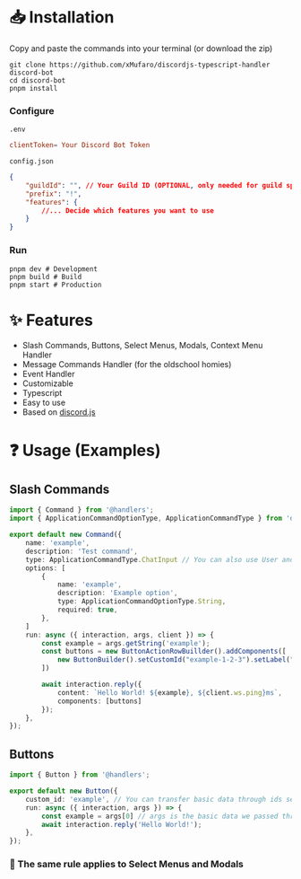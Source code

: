 # 📥 **Installation**
Copy and paste the commands into your terminal (or download the zip)
```
git clone https://github.com/xMufaro/discordjs-typescript-handler discord-bot
cd discord-bot
pnpm install
```

### Configure
`.env`
```toml
clientToken= Your Discord Bot Token
```
`config.json`
```json
{
    "guildId": "", // Your Guild ID (OPTIONAL, only needed for guild specific slash commands)
    "prefix": "!",
    "features": {
        //... Decide which features you want to use      
    }
}


```

### Run
```
pnpm dev # Development
pnpm build # Build
pnpm start # Production
```


# ✨ **Features**
- Slash Commands, Buttons, Select Menus, Modals, Context Menu Handler
- Message Commands Handler (for the oldschool homies)
- Event Handler
- Customizable
- Typescript
- Easy to use
- Based on [discord.js](https://discord.js.org/#/)

# ❓ **Usage (Examples)**
## Slash Commands
```ts
import { Command } from '@handlers';
import { ApplicationCommandOptionType, ApplicationCommandType } from 'discord.js';

export default new Command({
    name: 'example',
    description: 'Test command',
    type: ApplicationCommandType.ChatInput // You can also use User and Message for context menus
    options: [
        {
            name: 'example',
            description: 'Example option',
            type: ApplicationCommandOptionType.String,
            required: true,
        },
    ]
    run: async ({ interaction, args, client }) => {
        const example = args.getString('example');
        const buttons = new ButtonActionRowBuillder().addComponents([
            new ButtonBuilder().setCustomId("example-1-2-3").setLabel("Example Button").setStyle(ButtonStyle.Primary)
        ])

        await interaction.reply({
            content: `Hello World! ${example}, ${client.ws.ping}ms`, 
            components: [buttons]
        });
    },
});
```

## Buttons
```ts
import { Button } from '@handlers';

export default new Button({
    custom_id: 'example', // You can transfer basic data through ids seperating it by '-' (example-1-2-3), first element is always the id the handler will be looking for, in that case, when a button with id 'example' is pressed, the handler will run the function below
    run: async ({ interaction, args }) => {
        const example = args[0] // args is the basic data we passed through the id before (example-1-2-3), which in this case returns '1'
        await interaction.reply('Hello World!');
    },
});
```

### **📝 The same rule applies to Select Menus and Modals**
